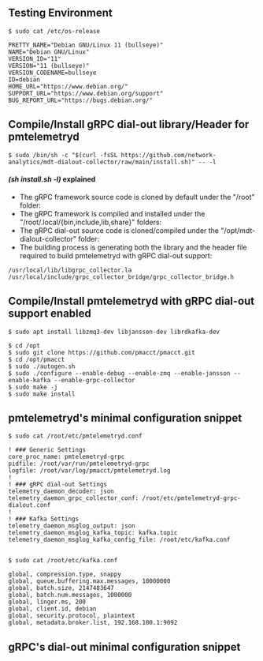 ## Testing Environment

```SHELL
$ sudo cat /etc/os-release

PRETTY_NAME="Debian GNU/Linux 11 (bullseye)"
NAME="Debian GNU/Linux"
VERSION_ID="11"
VERSION="11 (bullseye)"
VERSION_CODENAME=bullseye
ID=debian
HOME_URL="https://www.debian.org/"
SUPPORT_URL="https://www.debian.org/support"
BUG_REPORT_URL="https://bugs.debian.org/"
```

## Compile/Install gRPC dial-out library/Header for pmtelemetryd

```SHELL
$ sudo /bin/sh -c "$(curl -fsSL https://github.com/network-analytics/mdt-dialout-collector/raw/main/install.sh)" -- -l
```

#### *(sh install.sh -l)* explained

- The gRPC framework source code is cloned by default under the "/root" folder:
- The gRPC framework is compiled and installed under the "/root/.local/{bin,include,lib,share}" folders:
- The gRPC dial-out source code is cloned/compiled under the "/opt/mdt-dialout-collector" folder:
- The building process is generating both the library and the header file required to build pmtelemetryd with gRPC dial-out support:
```SHELL
/usr/local/lib/libgrpc_collector.la
/usr/local/include/grpc_collector_bridge/grpc_collector_bridge.h
```

## Compile/Install pmtelemetryd with gRPC dial-out support enabled

```SHELL
$ sudo apt install libzmq3-dev libjansson-dev librdkafka-dev

$ cd /opt
$ sudo git clone https://github.com/pmacct/pmacct.git
$ cd /opt/pmacct
$ sudo ./autogen.sh
$ sudo ./configure --enable-debug --enable-zmq --enable-jansson --enable-kafka --enable-grpc-collector
$ sudo make -j
$ sudo make install
```

## pmtelemetryd's minimal configuration snippet

```SHELL
$ sudo cat /root/etc/pmtelemetryd.conf

! ### Generic Settings
core_proc_name: pmtelemetryd-grpc
pidfile: /root/var/run/pmtelemetryd-grpc
logfile: /root/var/log/pmacct/pmtelemetryd.log
!
! ### gRPC dial-out Settings
telemetry_daemon_decoder: json
telemetry_daemon_grpc_collector_conf: /root/etc/pmtelemetryd-grpc-dialout.conf
!
! ### Kafka Settings
telemetry_daemon_msglog_output: json
telemetry_daemon_msglog_kafka_topic: kafka.topic
telemetry_daemon_msglog_kafka_config_file: /root/etc/kafka.conf


$ sudo cat /root/etc/kafka.conf

global, compression.type, snappy
global, queue.buffering.max.messages, 10000000
global, batch.size, 2147483647
global, batch.num.messages, 1000000
global, linger.ms, 200
global, client.id, debian
global, security.protocol, plaintext
global, metadata.broker.list, 192.168.100.1:9092
```

## gRPC's dial-out minimal configuration snippet

```SHELL
```

